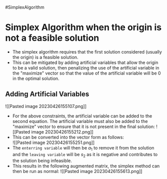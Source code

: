#SimplexAlgorithm 
# Simplex Algorithm when the origin is not a feasible solution
* The simplex algorithm requires that the first solution considered (usually the origin) is a feasible solution. 
* This can be mitigated by adding artificial variables that allow the origin to be a valid solution, then penalizing the use of the artificial variable in the "maximize" vector so that the value of the artificial variable will be 0 in the optimal solution.

## Adding Artificial Variables
![[Pasted image 20230426155107.png]]
* For the above constraints, the artificial variable can be added to the second equation. The artificial variable must also be added to the "maximize" vector to ensure that it is not present in the final solution: 
![[Pasted image 20230426155212.png]]
* This can be converted into the vector form as follows:\
![[Pasted image 20230426155251.png]]
* The `enterring variable` will then be $a_1$ to remove it from the solution and the `leaving variable` will be $s_2$ as it is negative and contributes to the solution being infeasible.
* This results in the following augmented matrix, the simplex method can then be run as normal: ![[Pasted image 20230426155613.png]]